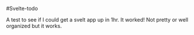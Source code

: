 #Svelte-todo

A test to see if I could get a svelt app up in 1hr. It worked! Not pretty or well organized but it works.
